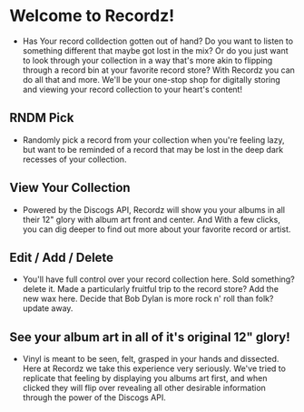 # Welcome to Recordz!
* Has Your record colldection gotten out of hand? Do you want to listen to something different that maybe got lost in the mix? Or do you just want to look through your collection in a way that's more akin to flipping through a record bin at your favorite record store? With Recordz you can do all that and more. We'll be your one-stop shop for digitally storing and viewing your record collection to your heart's content!

## RNDM Pick
* Randomly pick a record from your collection when you're feeling lazy, but want to be reminded of a record that may be lost in the deep dark recesses of your collection.

## View Your Collection
* Powered by the Discogs API, Recordz will show you your albums in all their 12" glory with album art front and center. And With a few clicks, you can dig deeper to find out more about your favorite record or artist.

## Edit / Add / Delete
* You'll have full control over your record collection here. Sold something? delete it. Made a particularly fruitful trip to the record store? Add the new wax here. Decide that Bob Dylan is more rock n' roll than folk? update away.

## See your album art in all of it's original 12" glory!
* Vinyl is meant to be seen, felt, grasped in your hands and dissected. Here at Recordz we take this experience very seriously. We've tried to replicate that feeling by displaying you albums art first, and when clicked they will flip over revealing all other desirable information through the power of the Discogs API.
